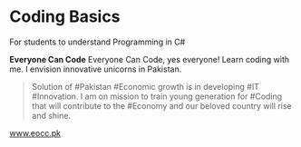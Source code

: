 # Coding Basics
 
 For students to understand Programming in C#

**Everyone Can Code**
Everyone Can Code, yes everyone!
Learn coding with me. I envision innovative unicorns in Pakistan.

> Solution of #Pakistan #Economic growth is in developing #IT #Innovation. 
> I am on mission to train young generation for #Coding that will contribute
> to the #Economy and our beloved country will rise and shine.

www.eocc.pk